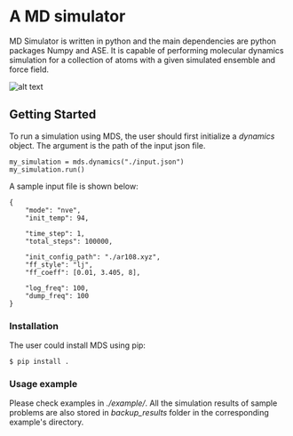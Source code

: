 # A MD simulator

MD Simulator is written in python and the main dependencies are python packages Numpy and ASE. It is capable of performing molecular dynamics simulation for a collection of atoms with a given simulated ensemble and force field.

![alt text](https://github.com/iceplussss/APC523Project/blob/main/TimeToDisco.png)

## Getting Started 

To run a simulation using MDS, the user should first initialize a *dynamics* object. The argument is the path of the input json file. 
```
my_simulation = mds.dynamics("./input.json")
my_simulation.run()
```

A sample input file is shown below:
```
{
    "mode": "nve",
    "init_temp": 94,

    "time_step": 1,
    "total_steps": 100000,

    "init_config_path": "./ar108.xyz",
    "ff_style": "lj",
    "ff_coeff": [0.01, 3.405, 8], 

    "log_freq": 100,
    "dump_freq": 100
}
```

### Installation 

The user could install MDS using pip:
```
$ pip install .
```

### Usage example 

Please check examples in *./example/*. All the simulation results of sample problems are also stored in *backup_results* folder in the corresponding example's directory.

